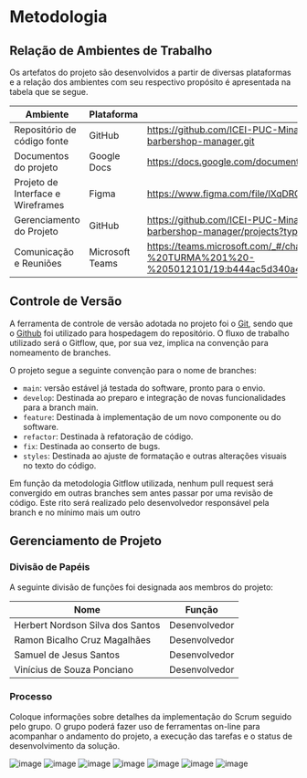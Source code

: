 
# Metodologia

## Relação de Ambientes de Trabalho

Os artefatos do projeto são desenvolvidos a partir de diversas plataformas e a relação dos ambientes com seu respectivo propósito é apresentada na tabela que se segue. 

|Ambiente|Plataforma|Link de Acesso|
|--------|----------|--------------|
|Repositório de código fonte|GitHub|https://github.com/ICEI-PUC-Minas-PMV-ADS/pmv-ads-2022-1-e1-proj-web-t1-barbershop-manager.git|
|Documentos do projeto|Google Docs|https://docs.google.com/document/d/1_zh5PobeXSGtOZAjWK2hnmvshMqLWMiC/edit|
|Projeto de Interface e  Wireframes|Figma| https://www.figma.com/file/lXqDRCONSuOqAiqGLRnYv7/Untitled?node-id=4%3A21| 
|Gerenciamento do Projeto|GitHub|https://github.com/ICEI-PUC-Minas-PMV-ADS/pmv-ads-2022-1-e1-proj-web-t1-barbershop-manager/projects?type=beta|
|Comunicação e Reuniões|Microsoft Teams|https://teams.microsoft.com/_#/channelDashboard/PROJ%20ADS%20-%20TURMA%201%20-%205012101/19:b444ac5d340a47a5b210bc31a2442c44@thread.tacv2/td.members |

## Controle de Versão

A ferramenta de controle de versão adotada no projeto foi o
[Git](https://git-scm.com/), sendo que o [Github](https://github.com)
foi utilizado para hospedagem do repositório. O fluxo de trabalho
utilizado será o Gitflow, que, por sua vez, implica na convenção para
nomeamento de branches.

O projeto segue a seguinte convenção para o nome de branches:

- `main`: versão estável já testada do software, pronto para o envio.
- `develop`: Destinada ao preparo e integração de novas funcionalidades para a branch main.
- `feature`: Destinada à implementação de um novo componente ou  do software.
- `refactor`: Destinada à refatoração de código.
- `fix`: Destinada ao conserto de bugs.
- `styles`: Destinada ao ajuste de formatação e outras alterações visuais no texto do código.

Em função da metodologia Gitflow utilizada, nenhum pull request será convergido
em outras branches sem antes passar por uma revisão de código. Este rito
será realizado pelo desenvolvedor responsável pela branch e no mínimo mais um outro

## Gerenciamento de Projeto

### Divisão de Papéis

A seguinte divisão de funções foi designada aos membros do projeto:

|Nome|Função|
|--------------------------------|------|
|Herbert Nordson Silva dos Santos|Desenvolvedor|
|Ramon Bicalho Cruz Magalhães|Desenvolvedor|
|Samuel de Jesus Santos|Desenvolvedor|
|Vinícius de Souza Ponciano|Desenvolvedor|


### Processo

Coloque  informações sobre detalhes da implementação do Scrum seguido pelo grupo. O grupo poderá fazer uso de ferramentas on-line para acompanhar o andamento do projeto, a execução das tarefas e o status de desenvolvimento da solução.

![image](https://user-images.githubusercontent.com/103009155/164814636-006dbd4e-3a2f-4446-bd37-13c773c193dc.png)
![image](https://user-images.githubusercontent.com/103009155/164814681-1fd368c8-1d64-477a-a12a-9086e27019dd.png)
![image](https://user-images.githubusercontent.com/103009155/164814737-938e847e-810e-44f3-bbab-b4eeb1b29b5e.png)
![image](https://user-images.githubusercontent.com/103009155/164814763-42734df0-ded4-4b82-8772-87f8d84ca8cd.png)
![image](https://user-images.githubusercontent.com/103009155/164814793-e50cbcf1-9cae-4396-a5f4-c37a7d52f364.png)
![image](https://user-images.githubusercontent.com/103009155/164814822-e302b047-1e71-41d5-aa23-e1324553cc77.png)
![image](https://user-images.githubusercontent.com/103009155/164814856-3bf69f25-904c-4723-ac3d-ae08aeda72af.png)


